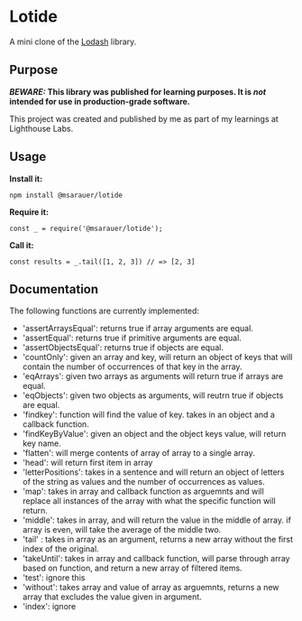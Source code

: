 # Lotide

A mini clone of the [Lodash](https://lodash.com) library.

## Purpose

**_BEWARE:_ This library was published for learning purposes. It is _not_ intended for use in production-grade software.**

This project was created and published by me as part of my learnings at Lighthouse Labs. 

## Usage

**Install it:**

`npm install @msarauer/lotide`

**Require it:**

`const _ = require('@msarauer/lotide');`

**Call it:**

`const results = _.tail([1, 2, 3]) // => [2, 3]`

## Documentation

The following functions are currently implemented:

* 'assertArraysEqual': returns true if array arguments are equal.
* 'assertEqual': returns true if primitive arguments are equal.
* 'assertObjectsEqual': returns true if objects are equal.
* 'countOnly': given an array and key, will return an object of keys that will contain the number of occurrences of that key in the array.
* 'eqArrays': given two arrays as arguments will return true if arrays are equal.
* 'eqObjects': given two objects as arguments, will reutrn true if objects are equal.
* 'findkey': function will find the value of key. takes in an object and a callback function.
* 'findKeyByValue': given an object and the object keys value, will return key name.
* 'flatten': will merge contents of array of array to a single array.
* 'head': will return first item in array
* 'letterPositions': takes in a sentence and will return an object of letters of the string as values and the number of occurrences as values.
* 'map': takes in array and callback function as arguemnts and will replace all instances of the array with what the specific function will return.
* 'middle': takes in array, and will return the value in the middle of array. if array is even, will take the average of the middle two.
* 'tail' : takes in array as an argument, returns a new array without the first index of the original.
* 'takeUntil': takes in array and callback function, will parse through array based on function, and return a new array of filtered items.
* 'test': ignore this
* 'without': takes array and value of array as arguemnts, returns a new array that excludes the value given in argument.
* 'index': ignore
